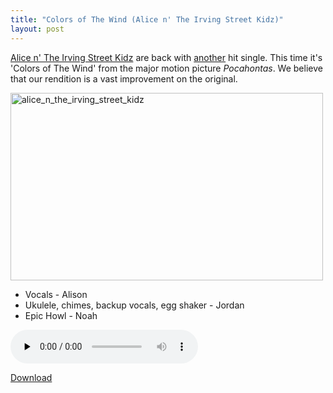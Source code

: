 ```yaml
---
title: "Colors of The Wind (Alice n' The Irving Street Kidz)"
layout: post
---
```


<a href="http://blog.classicalcode.com/tag/alice-n-the-irving-street-kidz/">Alice n' The Irving Street Kidz</a> are back with <a href="{{ site.url }}/blog/alice-n-the-irving-street-kidz/">another</a> hit single. This time it's 'Colors of The Wind' from the major motion picture <em>Pocahontas</em>. We believe that our rendition is a vast improvement on the original.

<a href="{{ site.url }}/uploads/2009/11/alice_n_the_irving_street_kidz.jpg"><img class="aligncenter size-full wp-image-696" title="alice_n_the_irving_street_kidz" src="{{ site.url }}/uploads/2009/11/alice_n_the_irving_street_kidz.jpg" alt="alice_n_the_irving_street_kidz" width="500" height="300" /></a>

- Vocals - Alison
- Ukulele, chimes, backup vocals, egg shaker - Jordan
- Epic Howl - Noah

<audio id="wp_mep_18" src="{{ site.url }}/uploads/2009/11/Colors-of-the-wind.mp3" type="audio/mp3"    controls="controls" preload="none"  ></audio>

<a href="{{ site.url }}/uploads/2009/11/Colors-of-the-wind.mp3">Download</a>
